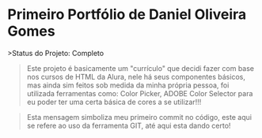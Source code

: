 <h1> Primeiro Portfólio de Daniel Oliveira Gomes</h1>
>Status do Projeto: Completo

>Este projeto é basicamente um "currículo" que decidi fazer com base nos cursos de HTML da Alura, nele há seus componentes básicos, mas ainda sim
feitos sob medida da minha própria pessoa, foi utilizada ferramentas como: Color Picker, ADOBE Color Selector para eu poder ter uma certa básica de
cores a se utilizar!!!  

>Esta mensagem simboliza meu primeiro commit no código, este aqui se refere ao uso da ferramenta GIT, até aqui
esta dando certo!
